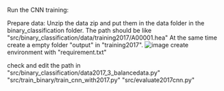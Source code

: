 Run the CNN training:

Prepare data:
Unzip the data zip and put them in the data folder in the binary_classification folder. The path should be like "src/binary_classification/data/training2017/A00001.hea"
At the same time create a empty folder "output" in "training2017".
![image](https://github.com/user-attachments/assets/26fce8fc-9cf8-4fd5-aa41-dfbd3d54ac22)
create environment with "requirement.txt"

check and edit the path in 
"src/binary_classification/data2017_3_balancedata.py"
"src/train_binary/train_cnn_with2017.py"
"src/evaluate2017cnn.py"

